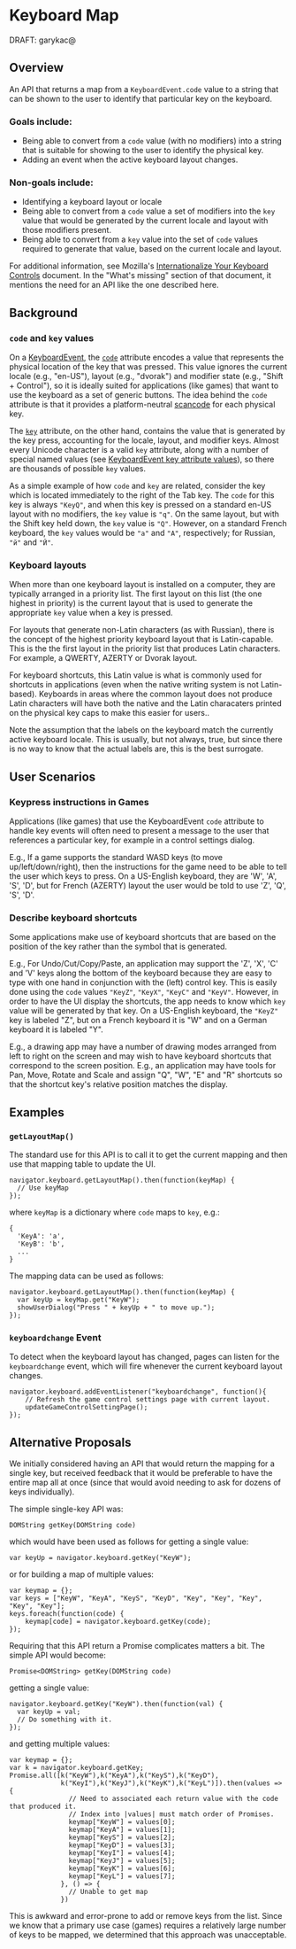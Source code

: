 # Keyboard Map

DRAFT: garykac@

## Overview

An API that returns a map from a `KeyboardEvent.code` value to a string that can be shown
to the user to identify that particular key on the keyboard.
 
### Goals include:

* Being able to convert from a `code` value (with no modifiers) into a string that
	is suitable for showing to the user to identify the physical key.
* Adding an event when the active keyboard layout changes.

### Non-goals include:

* Identifying a keyboard layout or locale
* Being able to convert from a `code` value a set of modifiers into the `key` value that
	would be generated by the current locale and layout with those modifiers present.
* Being able to convert from a `key` value into the set of `code` values required to
	generate that value, based on the current locale and layout.

For additional information, see Mozilla's
[Internationalize Your Keyboard Controls](https://hacks.mozilla.org/2017/03/internationalize-your-keyboard-controls/)
document. In the "What's missing" section of that document, it mentions the need for an
API like the one described here.

## Background

### `code` and `key` values

On a [KeyboardEvent](https://w3c.github.io/uievents/#idl-keyboardevent),
the [`code`](https://w3c.github.io/uievents/#dom-keyboardevent-code) attribute encodes
a value that represents the physical location of the key that was pressed. This value ignores
the current locale (e.g., "en-US"), layout (e.g., "dvorak") and modifier state (e.g., "Shift + Control"),
so it is ideally suited for applications (like games) that want to use the keyboard as a set of
generic buttons. The idea behind the `code` attribute is that it provides a platform-neutral
[scancode](https://en.wikipedia.org/wiki/Scancode) for each physical key.

The [`key`](https://w3c.github.io/uievents/#dom-keyboardevent-key) attribute, on the other hand,
contains the value that is generated by the key press, accounting for the locale, layout, and modifier
keys. Almost every Unicode character is a valid `key` attribute, along with a number of special
named values (see [KeyboardEvent key attribute values](https://w3c.github.io/uievents-key/#key-attr-values)),
so there are thousands of possible `key` values.

As a simple example of how `code` and `key` are related, consider the key which is located immediately
to the right of the Tab key. The `code` for this key is always `"KeyQ"`, and when this key is pressed on a
standard en-US layout with no modifiers, the `key` value is `"q"`. On the same layout, but with the
Shift key held down, the `key` value is `"Q"`. However, on a standard French keyboard, the `key` values
would be `"a"` and `"A"`, respectively; for Russian, `"й"` and `"Й"`.

### Keyboard layouts

When more than one keyboard layout is installed on a computer, they are typically arranged
in a priority list. The first layout on this list (the one highest in priority) is the
current layout that is used to generate the appropriate `key` value when a key is pressed.

For layouts that generate non-Latin characters (as with Russian), there is the concept of
the highest priority keyboard layout that is Latin-capable. This is the the first layout
in the priority list that produces Latin characters. For example, a QWERTY,
AZERTY or Dvorak layout.

For keyboard shortcuts, this Latin value is what is commonly used for shortcuts in
applications (even when the native writing system is not Latin-based). Keyboards in areas
where the common layout does not produce Latin
characters will have both the native and the Latin characaters printed on the 
physical key caps to make this easier for users..

Note the assumption that the labels on the keyboard match the currently active keyboard
locale. This is usually, but not always, true, but since there is no way to know that the actual labels
are, this is the best surrogate.

## User Scenarios

### Keypress instructions in Games

Applications (like games) that use the KeyboardEvent `code` attribute to handle key events will often
need to present a message to the user that references a particular key, for example in a
control settings dialog.

E.g., If a game supports the standard WASD keys (to move up/left/down/right), then the instructions for
the game need to be able to tell the user which keys to press. On a US-English keyboard, they are
'W', 'A', 'S', 'D', but for French (AZERTY) layout the user would be told to use 'Z', 'Q', 'S', 'D'.

### Describe keyboard shortcuts

Some applications make use of keyboard shortcuts that are based on the position of the key
rather than the symbol that is generated.

E.g., For Undo/Cut/Copy/Paste, an application may support the 'Z', 'X', 'C' and 'V' keys
along the bottom of the keyboard because they are easy to type with one hand in conjunction
with the (left) control key. This is easily done using the `code` values `"KeyZ"`, `"KeyX"`,
`"KeyC"` and `"KeyV"`. However, in order to have the UI display the shortcuts, the app needs to know
which `key` value will be generated by that key. On a US-English keyboard, the `"KeyZ"`
key is labeled "Z", but on a French keyboard it is "W" and on a German keyboard it is 
labeled "Y".

E.g., a drawing app may have a number of drawing modes arranged from left to right on the
screen and may wish to have keyboard shortcuts that correspond to the screen position.
E.g., an application may have tools for Pan, Move, Rotate and Scale and assign "Q", "W",
"E" and "R" shortcuts so that the shortcut key's relative position matches the display.

## Examples

### `getLayoutMap()`

The standard use for this API is to call it to get the current mapping and then use that
mapping table to update the UI.

```
navigator.keyboard.getLayoutMap().then(function(keyMap) {
  // Use keyMap
});
```

where `keyMap` is a dictionary where `code` maps to `key`, e.g.:

```
{
  'KeyA': 'a',
  'KeyB': 'b',
  ...
}
```

The mapping data can be used as follows:

```
navigator.keyboard.getLayoutMap().then(function(keyMap) {
  var keyUp = keyMap.get("KeyW");
  showUserDialog("Press " + keyUp + " to move up.");
});
```

### `keyboardchange` Event

To detect when the keyboard layout has changed, pages can listen for the `keyboardchange` event,
which will fire whenever the current keyboard layout changes.

```
navigator.keyboard.addEventListener("keyboardchange", function(){
	// Refresh the game control settings page with current layout.
	updateGameControlSettingPage();
});
```

## Alternative Proposals

We initially considered having an API that would return the mapping for a single key, but
received feedback that it would be preferable to have the entire map all at once (since
that would avoid needing to ask for dozens of keys individually).

The simple single-key API was:

```
DOMString getKey(DOMString code)
```

which would have been used as follows for getting a single value:

```
var keyUp = navigator.keyboard.getKey("KeyW");
```

or for building a map of multiple values:

```
var keymap = {};
var keys = ["KeyW", "KeyA", "KeyS", "KeyD", "Key", "Key", "Key", "Key", "Key"];
keys.foreach(function(code) {
	keymap[code] = navigator.keyboard.getKey(code);
});
```

Requiring that this API return a Promise complicates matters a bit. The simple API 
would become:

```
Promise<DOMString> getKey(DOMString code)
```

getting a single value:

```
navigator.keyboard.getKey("KeyW").then(function(val) {
  var keyUp = val;
  // Do something with it.
});
```

and getting multiple values:

```
var keymap = {};
var k = navigator.keyboard.getKey;
Promise.all([k("KeyW"),k("KeyA"),k("KeyS"),k("KeyD"),
             k("KeyI"),k("KeyJ"),k("KeyK"),k("KeyL")]).then(values => {
               // Need to associated each return value with the code that produced it.
               // Index into |values| must match order of Promises.
               keymap["KeyW"] = values[0];
               keymap["KeyA"] = values[1];
               keymap["KeyS"] = values[2];
               keymap["KeyD"] = values[3];
               keymap["KeyI"] = values[4];
               keymap["KeyJ"] = values[5];
               keymap["KeyK"] = values[6];
               keymap["KeyL"] = values[7];
             }, () => {
               // Unable to get map
             })
```

This is awkward and error-prone to add or remove keys from the list.
Since we know that a primary use case (games) requires a relatively large number of 
keys to be mapped, we determined that this approach was unacceptable.
